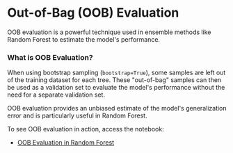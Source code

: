 # Out-of-Bag (OOB) Evaluation

OOB evaluation is a powerful technique used in ensemble methods like Random Forest to estimate the model's performance.

### What is OOB Evaluation?

When using bootstrap sampling (`bootstrap=True`), some samples are left out of the training dataset for each tree. These "out-of-bag" samples can then be used as a validation set to evaluate the model's performance without the need for a separate validation set.

OOB evaluation provides an unbiased estimate of the model's generalization error and is particularly useful in Random Forest.

To see OOB evaluation in action, access the notebook:

- [OOB Evaluation in Random Forest](../notebooks/OOB-Evaluation.ipynb)
